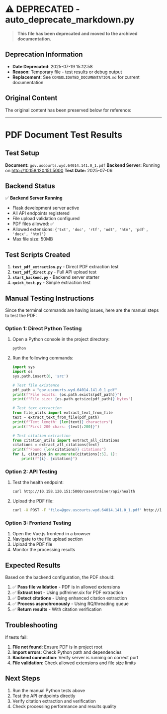 # ⚠️ DEPRECATED - auto_deprecate_markdown.py

> **This file has been deprecated and moved to the archived documentation.**

## Deprecation Information
- **Date Deprecated**: 2025-07-19 15:12:58
- **Reason**: Temporary file - test results or debug output
- **Replacement**: See `CONSOLIDATED_DOCUMENTATION.md` for current documentation

## Original Content
The original content has been preserved below for reference:

---

# PDF Document Test Results

## Test Setup

**Document:** `gov.uscourts.wyd.64014.141.0_1.pdf`
**Backend Server:** Running on http://10.158.120.151:5000
**Test Date:** 2025-07-06

## Backend Status

✅ **Backend Server Running**
- Flask development server active
- All API endpoints registered
- File upload validation configured
- PDF files allowed: ✅
- Allowed extensions: `{'txt', 'doc', 'rtf', 'odt', 'htm', 'pdf', 'docx', 'html'}`
- Max file size: 50MB

## Test Scripts Created

1. **`test_pdf_extraction.py`** - Direct PDF extraction test
2. **`test_pdf_direct.py`** - Full API upload test  
3. **`start_backend.py`** - Backend server starter
4. **`quick_test.py`** - Simple extraction test

## Manual Testing Instructions

Since the terminal commands are having issues, here are the manual steps to test the PDF:

### Option 1: Direct Python Testing

1. Open a Python console in the project directory:
   ```bash
   python
   ```

2. Run the following commands:
   ```python
   import sys
   import os
   sys.path.insert(0, 'src')
   
   # Test file existence
   pdf_path = "gov.uscourts.wyd.64014.141.0_1.pdf"
   print(f"File exists: {os.path.exists(pdf_path)}")
   print(f"File size: {os.path.getsize(pdf_path)} bytes")
   
   # Test text extraction
   from file_utils import extract_text_from_file
   text = extract_text_from_file(pdf_path)
   print(f"Text length: {len(text)} characters")
   print(f"First 200 chars: {text[:200]}")
   
   # Test citation extraction
   from citation_utils import extract_all_citations
   citations = extract_all_citations(text)
   print(f"Found {len(citations)} citations")
   for i, citation in enumerate(citations[:5], 1):
       print(f"{i}. {citation}")
   ```

### Option 2: API Testing

1. Test the health endpoint:
   ```bash
   curl http://10.158.120.151:5000/casestrainer/api/health
   ```

2. Upload the PDF file:
   ```bash
   curl -X POST -F "file=@gov.uscourts.wyd.64014.141.0_1.pdf" http://10.158.120.151:5000/casestrainer/api/analyze
   ```

### Option 3: Frontend Testing

1. Open the Vue.js frontend in a browser
2. Navigate to the file upload section
3. Upload the PDF file
4. Monitor the processing results

## Expected Results

Based on the backend configuration, the PDF should:

1. ✅ **Pass file validation** - PDF is in allowed extensions
2. ✅ **Extract text** - Using pdfminer.six for PDF extraction
3. ✅ **Detect citations** - Using enhanced citation extraction
4. ✅ **Process asynchronously** - Using RQ/threading queue
5. ✅ **Return results** - With citation verification

## Troubleshooting

If tests fail:

1. **File not found**: Ensure PDF is in project root
2. **Import errors**: Check Python path and dependencies
3. **Backend connection**: Verify server is running on correct port
4. **File validation**: Check allowed extensions and file size limits

## Next Steps

1. Run the manual Python tests above
2. Test the API endpoints directly
3. Verify citation extraction and verification
4. Check processing performance and results quality 